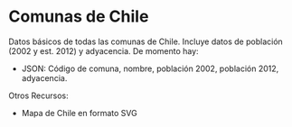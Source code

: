 # Comunas de Chile
Datos básicos de todas las comunas de Chile. Incluye datos de población (2002 y est. 2012) y adyacencia. De momento hay:

- JSON: Código de comuna, nombre, población 2002, población 2012, adyacencia.

Otros Recursos:

- Mapa de Chile en formato SVG

